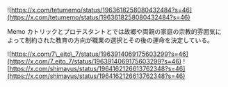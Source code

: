 ![https://x.com/tetumemo/status/1963618258080432484?s=46](https://x.com/tetumemo/status/1963618258080432484?s=46)

Memo
カトリックとプロテスタントとでは故郷や両親の家庭の宗教的雰囲気によって制約された教育の方向が職業の選択とその後の運命を決定している。

![https://x.com/7\_eito\_7/status/1963914069175603299?s=46](https://x.com/7_eito_7/status/1963914069175603299?s=46)
![https://x.com/shimayus/status/1964162126613762348?s=46](https://x.com/shimayus/status/1964162126613762348?s=46)
